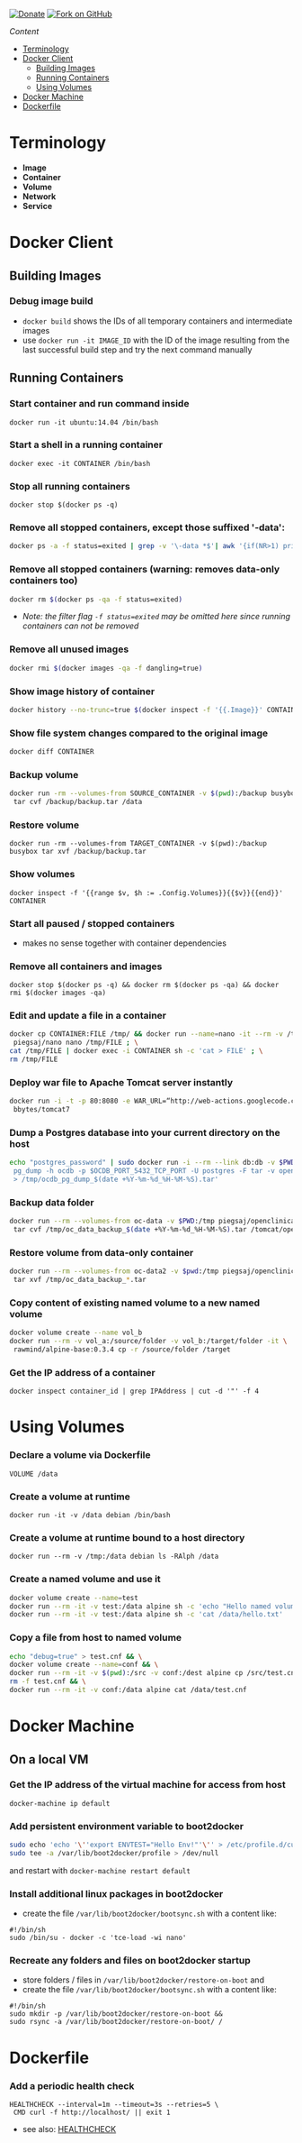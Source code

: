 [![Donate](https://img.shields.io/badge/Donate-PayPal-blue.svg)](https://www.paypal.com/cgi-bin/webscr?cmd=_s-xclick&hosted_button_id=WZJTZ3V8KKARC) [![Fork on GitHub](https://img.shields.io/github/forks/badges/shields.svg?style=flat&label=Fork%20on%20GitHub&color=blue)](https://github.com/JensPiegsa/docker-cheat-sheet/edit/master/README.md#fork-destination-box)

*Content*

* [Terminology](#terminology)
* [Docker Client](#docker-client)
   * [Building Images](#building-images)
   * [Running Containers](#running-containers)
   * [Using Volumes](#using-volumes)
* [Docker Machine](#docker-machine)
* [Dockerfile](#dockerfile)

# Terminology

* **Image**
* **Container**
* **Volume**
* **Network**
* **Service**

# Docker Client

## Building Images

### Debug image build

* `docker build` shows the IDs of all temporary containers and intermediate images
* use `docker run -it IMAGE_ID` with the ID of the image resulting from the last successful build step and try the next command manually

## Running Containers

### Start container and run command inside
    docker run -it ubuntu:14.04 /bin/bash

### Start a shell in a running container
    docker exec -it CONTAINER /bin/bash

### Stop all running containers
    docker stop $(docker ps -q)

### Remove all stopped containers, except those suffixed '-data':

```sh
docker ps -a -f status=exited | grep -v '\-data *$'| awk '{if(NR>1) print $1}' | xargs -r docker rm
```

### Remove all stopped containers (warning: removes data-only containers too)

```sh
docker rm $(docker ps -qa -f status=exited)
```

* *Note: the filter flag `-f status=exited` may be omitted here since running containers can not be removed*

### Remove all unused images

```sh
docker rmi $(docker images -qa -f dangling=true)
```

### Show image history of container

```sh
docker history --no-trunc=true $(docker inspect -f '{{.Image}}' CONTAINER)
```

### Show file system changes compared to the original image

```sh
docker diff CONTAINER
```

### Backup volume

```sh
docker run -rm --volumes-from SOURCE_CONTAINER -v $(pwd):/backup busybox \
 tar cvf /backup/backup.tar /data
```

### Restore volume
    docker run -rm --volumes-from TARGET_CONTAINER -v $(pwd):/backup busybox tar xvf /backup/backup.tar

### Show volumes
    docker inspect -f '{{range $v, $h := .Config.Volumes}}{{$v}}{{end}}' CONTAINER

### Start all paused / stopped containers

* makes no sense together with container dependencies

### Remove all containers and images
    docker stop $(docker ps -q) && docker rm $(docker ps -qa) && docker rmi $(docker images -qa)

### Edit and update a file in a container

```sh
docker cp CONTAINER:FILE /tmp/ && docker run --name=nano -it --rm -v /tmp:/tmp \
 piegsaj/nano nano /tmp/FILE ; \
cat /tmp/FILE | docker exec -i CONTAINER sh -c 'cat > FILE' ; \
rm /tmp/FILE
```

### Deploy war file to Apache Tomcat server instantly

```sh
docker run -i -t -p 80:8080 -e WAR_URL=“http://web-actions.googlecode.com/files/helloworld.war” \
 bbytes/tomcat7
```

### Dump a Postgres database into your current directory on the host

``` sh
echo "postgres_password" | sudo docker run -i --rm --link db:db -v $PWD:/tmp postgres:8 sh -c ' \
 pg_dump -h ocdb -p $OCDB_PORT_5432_TCP_PORT -U postgres -F tar -v openclinica \
 > /tmp/ocdb_pg_dump_$(date +%Y-%m-%d_%H-%M-%S).tar'
```

### Backup data folder

```sh
docker run --rm --volumes-from oc-data -v $PWD:/tmp piegsaj/openclinica \
 tar cvf /tmp/oc_data_backup_$(date +%Y-%m-%d_%H-%M-%S).tar /tomcat/openclinica.data
```

### Restore volume from data-only container

```sh
docker run --rm --volumes-from oc-data2 -v $pwd:/tmp piegsaj/openclinica \
 tar xvf /tmp/oc_data_backup_*.tar
```

### Copy content of existing named volume to a new named volume

```sh
docker volume create --name vol_b
docker run --rm -v vol_a:/source/folder -v vol_b:/target/folder -it \
 rawmind/alpine-base:0.3.4 cp -r /source/folder /target
```

### Get the IP address of a container

    docker inspect container_id | grep IPAddress | cut -d '"' -f 4

# Using Volumes

### Declare a volume via Dockerfile
    VOLUME /data

### Create a volume at runtime
    docker run -it -v /data debian /bin/bash

### Create a volume at runtime bound to a host directory
    docker run --rm -v /tmp:/data debian ls -RAlph /data

### Create a named volume and use it

```sh
docker volume create --name=test
docker run --rm -it -v test:/data alpine sh -c 'echo "Hello named volumes" > /data/hello.txt'
docker run --rm -it -v test:/data alpine sh -c 'cat /data/hello.txt'
```

### Copy a file from host to named volume

```sh
echo "debug=true" > test.cnf && \
docker volume create --name=conf && \
docker run --rm -it -v $(pwd):/src -v conf:/dest alpine cp /src/test.cnf /dest/ && \
rm -f test.cnf && \
docker run --rm -it -v conf:/data alpine cat /data/test.cnf
```

# Docker Machine

## On a local VM

### Get the IP address of the virtual machine for access from host

    docker-machine ip default

### Add persistent environment variable to boot2docker

```sh
sudo echo 'echo '\''export ENVTEST="Hello Env!"'\'' > /etc/profile.d/custom.sh' | \
sudo tee -a /var/lib/boot2docker/profile > /dev/null
```

and restart with `docker-machine restart default`

### Install additional linux packages in boot2docker

* create the file `/var/lib/boot2docker/bootsync.sh` with a content like:

```
#!/bin/sh
sudo /bin/su - docker -c 'tce-load -wi nano'
```

### Recreate any folders and files on boot2docker startup

* store folders / files in `/var/lib/boot2docker/restore-on-boot` and
* create the file `/var/lib/boot2docker/bootsync.sh` with a content like:

```
#!/bin/sh
sudo mkdir -p /var/lib/boot2docker/restore-on-boot &&
sudo rsync -a /var/lib/boot2docker/restore-on-boot/ /
```

# Dockerfile

### Add a periodic health check

```
HEALTHCHECK --interval=1m --timeout=3s --retries=5 \
 CMD curl -f http://localhost/ || exit 1
```

* see also: [HEALTHCHECK](https://docs.docker.com/engine/reference/builder/#/healthcheck)
